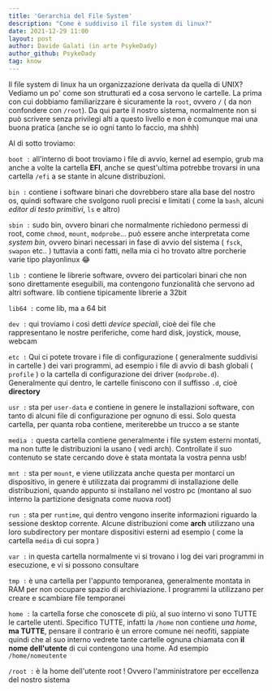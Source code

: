 ```yaml
---
title: 'Gerarchia del File System'
description: "Come è suddiviso il file system di linux?"
date: 2021-12-29 11:00
layout: post
author: Davide Galati (in arte PsykeDady)
author_github: PsykeDady
tag: know
---
```


Il file system di linux ha un organizzazione derivata da quella di UNIX?  
Vediamo un po' come son strutturati ed a cosa servono le cartelle. La prima con cui dobbiamo familiarizzare è sicuramente la `root`, ovvero `/` ( da non confondere con `/root`). Da qui parte il nostro sistema, normalmente non si può scrivere senza privilegi alti a questo livello e non è comunque mai una buona pratica (anche se io ogni tanto lo faccio, ma shhh)  

Al di sotto troviamo:  

`boot :` all'interno di boot troviamo i file di avvio, kernel ad esempio, grub ma anche a volte la cartella **EFI**, anche se quest'ultima potrebbe trovarsi in una cartella `/efi` a se stante in alcune distribuzioni.  

`bin :` contiene i software binari che dovrebbero stare alla base del nostro os, quindi software che svolgono ruoli precisi e limitati ( come la `bash`, alcuni *editor di testo primitivi*, `ls` e altro)  

`sbin :` sudo bin, ovvero binari che normalmente richiedono permessi di root, come `chmod`, `mount`, `modprobe`... può essere anche interpretata come *system bin*, ovvero binari necessari in fase di avvio del sistema ( `fsck`, `swapon` etc.. ) tuttavia a conti fatti, nella mia ci ho trovato altre porcherie varie tipo playonlinux 😂  

`lib :` contiene le librerie software, ovvero dei particolari binari che non sono direttamente eseguibili, ma contengono funzionalità che servono ad altri software. lib contiene tipicamente librerie a 32bit  

`lib64 :` come lib, ma a 64 bit  

`dev :` qui troviamo i così detti *device speciali*, cioè dei file che rappresentano le nostre periferiche, come hard disk, joystick, mouse, webcam  

`etc :` Qui ci potete trovare i file di configurazione ( generalmente suddivisi in cartelle ) dei vari programmi, ad esempio i file di avvio di bash globali ( `profile` ) o la cartella di configurazione dei driver (`modprobe.d`). Generalmente qui dentro, le cartelle finiscono con il suffisso `.d`, cioè **directory**  

`usr :` sta per `user-data` e contiene in genere le installazioni software, con tanto di alcuni file di configurazione per ognuno di essi. Solo questa cartella, per quanta roba contiene, meriterebbe un trucco a se stante  

`media :` questa cartella contiene generalmente i file system esterni montati, ma non tutte le distribuzioni la usano ( vedi arch). Controllate il suo contenuto se state cercando dove è stata montata la vostra penna usb!

`mnt :` sta per `mount`, e viene utilizzata anche questa per montarci un dispositivo, in genere è utilizzata dai programmi di installazione delle distribuzioni, quando appunto si installano nel vostro pc (montano al suo interno la partizione designata come nuova root)  

`run :` sta per `runtime`, qui dentro vengono inserite informazioni riguardo la sessione desktop corrente. Alcune distribuzioni come **arch** utilizzano una loro subdirectory per montare dispositivi esterni ad esempio ( come la cartella `media` di cui sopra )

`var :` in questa cartella normalmente vi si trovano i log dei vari programmi in esecuzione, e vi si possono consultare  

`tmp :` è una cartella per l'appunto temporanea, generalmente montata in RAM per non occupare spazio di archiviazione. I programmi la utilizzano per creare e scambiare file temporanei  

`home :` la cartella forse che conoscete di più, al suo interno vi sono TUTTE le cartelle utenti. Specifico TUTTE, infatti la `/home` non contiene *una home*, **ma TUTTE**, pensare il contrario è un errore comune nei neofiti, sappiate quindi che al suo interno vedrete tante cartelle ognuna chiamata con **il nome dell'utente** di cui contengono una home. Ad esempio `/home/nomeutente`  

`/root :` è la home dell'utente root ! Ovvero l'amministratore per eccellenza del nostro sistema
